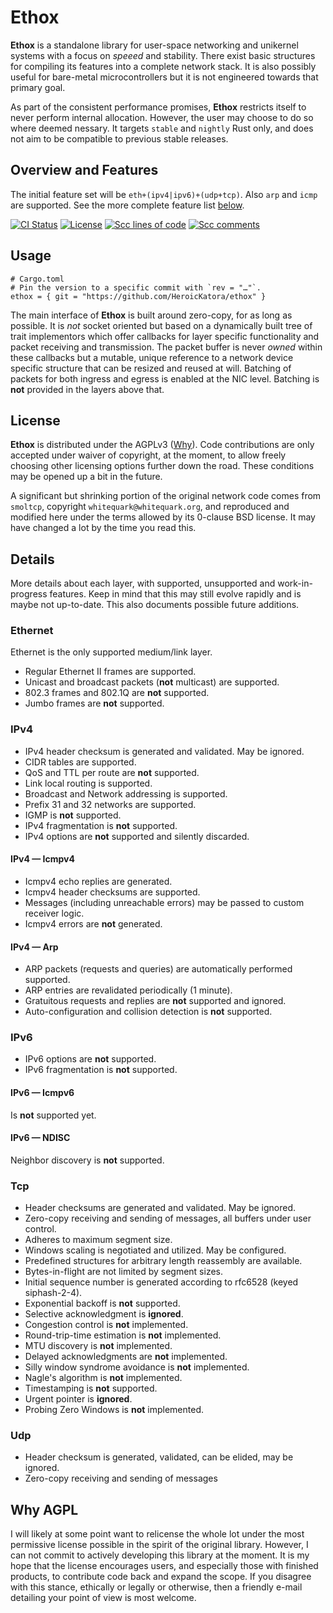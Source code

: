 # Ethox

**Ethox** is a standalone library for user-space networking and unikernel
systems with a focus on *speeed* and stability. There exist basic structures
for compiling its features into a complete network stack. It is also possibly
useful for bare-metal microcontrollers but it is not engineered towards that
primary goal.

As part of the consistent performance promises, **Ethox** restricts itself to
never perform internal allocation. However, the user may choose to do so where
deemed nessary. It targets `stable` and `nightly` Rust only, and does not aim
to be compatible to previous stable releases.

## Overview and Features

The initial feature set will be `eth+(ipv4|ipv6)+(udp+tcp)`. Also `arp` and
`icmp` are supported. See the more complete feature list [below](#Details).

<!--[![crates.io](https://img.shields.io/crates/v/image.svg)](https://crates.io/crates/image) -->
[![CI Status](https://api.cirrus-ci.com/github/HeroicKatora/ethox.svg)](https://cirrus-ci.com/github/HeroicKatora/ethox)
[![License](https://img.shields.io/badge/license-AGPLv3-blue.svg)](COPYING)
[![Scc lines of code](https://sloc.xyz/github/HeroicKatora/ethox?category=code)](#Ethox)
[![Scc comments](https://sloc.xyz/github/HeroicKatora/ethox?category=comments)](#Ethox)

## Usage

```
# Cargo.toml
# Pin the version to a specific commit with `rev = "…"`.
ethox = { git = "https://github.com/HeroicKatora/ethox" }
```

The main interface of **Ethox** is built around zero-copy, for as long as
possible. It is *not* socket oriented but based on a dynamically built tree of
trait implementors which offer callbacks for layer specific functionality and
packet receiving and transmission. The packet buffer is never *owned* within
these callbacks but a mutable, unique reference to a network device specific
structure that can be resized and reused at will. Batching of packets for both
ingress and egress is enabled at the NIC level. Batching is **not** provided in
the layers above that.

## License

**Ethox** is distributed under the AGPLv3 ([Why][WHY-AGPL]). Code contributions
are only accepted under waiver of copyright, at the moment, to allow freely
choosing other licensing options further down the road. These conditions may be
opened up a bit in the future.

A significant but shrinking portion of the original network code comes from
`smoltcp`, copyright `whitequark@whitequark.org`, and reproduced and modified
here under the terms allowed by its 0-clause BSD license. It may have changed a
lot by the time you read this.

[WHY-AGPL]: #Why-AGPL

## Details

More details about each layer, with supported, unsupported and work-in-progress
features. Keep in mind that this may still evolve rapidly and is maybe not
up-to-date. This also documents possible future additions.

### Ethernet

Ethernet is the only supported medium/link layer.

* Regular Ethernet II frames are supported.
* Unicast and broadcast packets (**not** multicast) are supported.
* 802.3 frames and 802.1Q are **not** supported.
* Jumbo frames are **not** supported.

### IPv4

* IPv4 header checksum is generated and validated. May be ignored.
* CIDR tables are supported.
* QoS and TTL per route are **not** supported.
* Link local routing is supported.
* Broadcast and Network addressing is supported.
* Prefix 31 and 32 networks are supported.
* IGMP is **not** supported.
* IPv4 fragmentation is **not** supported.
* IPv4 options are **not** supported and silently discarded.

#### IPv4 — Icmpv4

* Icmpv4 echo replies are generated.
* Icmpv4 header checksums are supported.
* Messages (including unreachable errors) may be passed to custom receiver logic.
* Icmpv4 errors are **not** generated.

#### IPv4 — Arp

* ARP packets (requests and queries) are automatically performed supported.
* ARP entries are revalidated periodically (1 minute).
* Gratuitous requests and replies are **not** supported and ignored.
* Auto-configuration and collision detection is **not** supported.

### IPv6

* IPv6 options are **not** supported.
* IPv6 fragmentation is **not** supported.

#### IPv6 — Icmpv6

Is **not** supported yet.

#### IPv6 — NDISC

Neighbor discovery is **not** supported.

### Tcp

* Header checksums are generated and validated. May be ignored.
* Zero-copy receiving and sending of messages, all buffers under user control.
* Adheres to maximum segment size.
* Windows scaling is negotiated and utilized. May be configured.
* Predefined structures for arbitrary length reassembly are available.
* Bytes-in-flight are not limited by segment sizes.
* Initial sequence number is generated according to rfc6528 (keyed siphash-2-4).
* Exponential backoff is **not** supported.
* Selective acknowledgment is **ignored**.
* Congestion control is **not** implemented.
* Round-trip-time estimation is **not** implemented.
* MTU discovery is **not** implemented.
* Delayed acknowledgments are **not** implemented.
* Silly window syndrome avoidance is **not** implemented.
* Nagle's algorithm is **not** implemented.
* Timestamping is **not** supported.
* Urgent pointer is **ignored**.
* Probing Zero Windows is **not** implemented.

### Udp

* Header checksum is generated, validated, can be elided, may be ignored.
* Zero-copy receiving and sending of messages

## Why AGPL

I will likely at some point want to relicense the whole lot under the most
permissive license possible in the spirit of the original library. However, I
can not commit to actively developing this library at the moment. It is my hope
that the license encourages users, and especially those with finished products,
to contribute code back and expand the scope. If you disagree with this stance,
ethically or legally or otherwise, then a friendly e-mail detailing your point
of view is most welcome.
